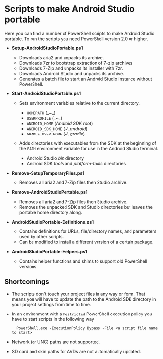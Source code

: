 Scripts to make Android Studio portable
=======================================

Here you can find a number of PowerShell scripts to make Android Studio
portable. To run the scripts you need PowerShell version 2.0 or higher.

* __Setup-AndroidStudioPortable.ps1__

	+ Downloads aria2 and unpacks its archive.
    + Downloads 7zr to bootstrap extraction of 7-zip archives
    + Downloads 7-Zip and unpacks its installer with 7zr.
    + Downloads Android Studio and unpacks its archive.
    + Generates a batch file to start an Android Studio instance without
      PowerShell.

* __Start-AndroidStudioPortable.ps1__

    + Sets environment variables relative to the current directory.

        - `HOMEPATH` (_~\_)
        - `USERPROFILE` (_~\_)
        - `ANDROID_HOME` (_Android SDK root_)
        - `ANDROID_SDK_HOME` (_~\\.android_)
        - `GRADLE_USER_HOME` (_~\\.gradle_)

    + Adds directories with executables from the SDK at the beginning
      of the `PATH` environment variable for use in the Android Studio
      terminal.

        - Android Studio _bin_ directory
        - Android SDK _tools_ and _platform-tools_ directories

* __Remove-SetupTemporaryFiles.ps1__

    + Removes all aria2 and 7-Zip files then Studio archive.

* __Remove-AndroidStudioPortable.ps1__

    + Removes all aria2 and 7-Zip files then Studio archive.
    + Removes the unpacked SDK and Studio directories but leaves the
      portable home directory along.

* __AndroidStudioPortable-Definitions.ps1__

    + Contains definitions for URLs, file/directory names, and parameters used
      by other scripts.
    + Can be modified to install a different version of a certain package.

* __AndroidStudioPortable-Helpers.ps1__

    + Contains helper functions and shims to support old PowerShell versions.

## Shortcomings

* The scripts don't touch your project files in any way or form. That means you
  will have to update the path to the Android SDK directory in
  your project settings from time to time.

* In an environment with a `Restricted` PowerShell execution policy you have to
  start scripts in the following way

        PowerShell.exe -ExecutionPolicy Bypass -File <a script file name to start>

* Network (or UNC) paths are not supported.

* SD card and skin paths for AVDs are not automatically updated.